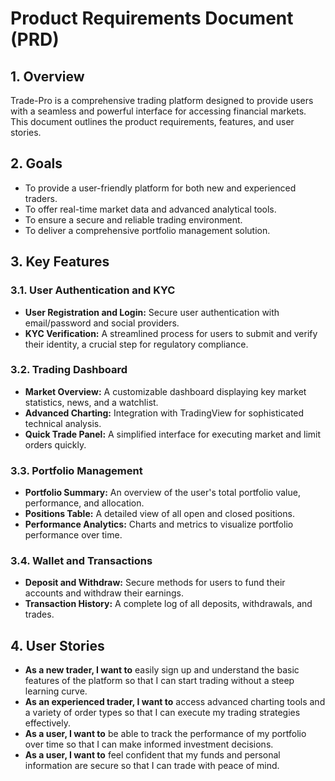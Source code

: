 # Product Requirements Document (PRD)

## 1. Overview

Trade-Pro is a comprehensive trading platform designed to provide users with a seamless and powerful interface for accessing financial markets. This document outlines the product requirements, features, and user stories.

## 2. Goals

*   To provide a user-friendly platform for both new and experienced traders.
*   To offer real-time market data and advanced analytical tools.
*   To ensure a secure and reliable trading environment.
*   To deliver a comprehensive portfolio management solution.

## 3. Key Features

### 3.1. User Authentication and KYC

*   **User Registration and Login:** Secure user authentication with email/password and social providers.
*   **KYC Verification:** A streamlined process for users to submit and verify their identity, a crucial step for regulatory compliance.

### 3.2. Trading Dashboard

*   **Market Overview:** A customizable dashboard displaying key market statistics, news, and a watchlist.
*   **Advanced Charting:** Integration with TradingView for sophisticated technical analysis.
*   **Quick Trade Panel:** A simplified interface for executing market and limit orders quickly.

### 3.3. Portfolio Management

*   **Portfolio Summary:** An overview of the user's total portfolio value, performance, and allocation.
*   **Positions Table:** A detailed view of all open and closed positions.
*   **Performance Analytics:** Charts and metrics to visualize portfolio performance over time.

### 3.4. Wallet and Transactions

*   **Deposit and Withdraw:** Secure methods for users to fund their accounts and withdraw their earnings.
*   **Transaction History:** A complete log of all deposits, withdrawals, and trades.

## 4. User Stories

*   **As a new trader, I want to** easily sign up and understand the basic features of the platform so that I can start trading without a steep learning curve.
*   **As an experienced trader, I want to** access advanced charting tools and a variety of order types so that I can execute my trading strategies effectively.
*   **As a user, I want to** be able to track the performance of my portfolio over time so that I can make informed investment decisions.
*   **As a user, I want to** feel confident that my funds and personal information are secure so that I can trade with peace of mind.
